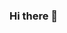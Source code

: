### Hi there 👋

<!--
**Mariamikelarena/mariamikelarena** is a ✨ _special_ ✨ repository because its `README.md` (this file) appears on your GitHub profile.

My name is Maria
I am studying communication in Deusto
This is my Github profile
- [YouTube](https://youtube.com)
